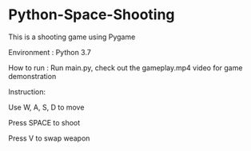 # Python-Space-Shooting
This is a shooting game using Pygame

Environment : Python 3.7

How to run : Run main.py, check out the gameplay.mp4 video for game demonstration

Instruction:

  Use W, A, S, D to move
  
  Press SPACE to shoot
  
  Press V to swap weapon
